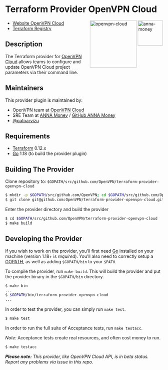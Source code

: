 # Terraform Provider OpenVPN Cloud

<a href="https://anna.money/?utm_source=terraform&utm_medium=docs" target="_blank">
  <img align="right" src="https://upload.wikimedia.org/wikipedia/commons/a/aa/ANNA_Money_Logo_PNG.png" alt="anna-money" width="80px">
</a>

<a href="https://openvpn.net/cloud-vpn/?utm_source=terraform&utm_medium=docs" target="_blank">
  <img align="right" src="https://upload.wikimedia.org/wikipedia/commons/thumb/f/f5/OpenVPN_logo.svg/2560px-OpenVPN_logo.svg.png" alt="openvpn-cloud" width="150px">
</a>

- [Website OpenVPN Cloud](https://openvpn.net/cloud-vpn/?utm_source=terraform&utm_medium=docs)
- [Terraform Registry](https://registry.terraform.io/providers/OpenVPN/openvpn-cloud/latest)

## Description

The Terraform provider for [OpenVPN Cloud](https://openvpn.net/cloud-vpn/?utm_source=terraform&utm_medium=docs) allows teams to configure and update OpenVPN Cloud project parameters via their command line.

## Maintainers

This provider plugin is maintained by:
-	OpenVPN team at [OpenVPN Cloud](https://openvpn.net/cloud-vpn/?utm_source=terraform&utm_medium=docs)
-	SRE Team at [ANNA Money](https://anna.money/?utm_source=terraform&utm_medium=docs) / [GitHub ANNA Money](http://github.com/anna-money/)
- [@patoarvizu](https://github.com/patoarvizu)

## Requirements

-	[Terraform](https://www.terraform.io/downloads.html) 0.12.x
-	[Go](https://golang.org/doc/install) 1.18 (to build the provider plugin)

## Building The Provider

Clone repository to: `$GOPATH/src/github.com/OpenVPN/terraform-provider-openvpn-cloud`

```sh
$ mkdir -p $GOPATH/src/github.com/OpenVPN; cd $GOPATH/src/github.com/OpenVPN
$ git clone git@github.com:OpenVPN/terraform-provider-openvpn-cloud.git
```

Enter the provider directory and build the provider

```sh
$ cd $GOPATH/src/github.com/OpenVPN/terraform-provider-openvpn-cloud
$ make build
```

## Developing the Provider

If you wish to work on the provider, you'll first need [Go](http://www.golang.org) installed on your machine (version 1.18+ is *required*). You'll also need to correctly setup a [GOPATH](http://golang.org/doc/code.html#GOPATH), as well as adding `$GOPATH/bin` to your `$PATH`.

To compile the provider, run `make build`. This will build the provider and put the provider binary in the `$GOPATH/bin` directory.

```sh
$ make bin
...
$ $GOPATH/bin/terraform-provider-openvpn-cloud
...
```

In order to test the provider, you can simply run `make test`.

```sh
$ make test
```

In order to run the full suite of Acceptance tests, run `make testacc`.

*Note:* Acceptance tests create real resources, and often cost money to run.

```sh
$ make testacc
```

_**Please note:** This provider, like OpenVPN Cloud API, is in beta status. Report any problems via issue in this repo._
